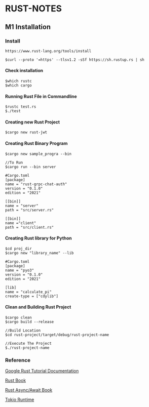 # RUST-NOTES

## M1 Installation
### Install
```vim
https://www.rust-lang.org/tools/install
```
```vim
$curl --proto '=https' --tlsv1.2 -sSf https://sh.rustup.rs | sh
```
#### Check installation
```vim
$which rustc
$which cargo
```
#### Running Rust File in Commandline
```vim
$rustc test.rs
$./test
```
#### Creating new Rust Project
```vim
$cargo new rust-jwt
```
#### Creating Rust Binary Program
```vim
$cargo new sample_progra --bin

//To Run
$cargo run --bin server
```
```vim
#Cargo.toml
[package]
name = "rust-grpc-chat-auth"
version = "0.1.0"
edition = "2021"

[[bin]]
name = "server"
path = "src/server.rs"

[[bin]]
name ="client"
path = "src/client.rs"
```
#### Creating Rust library for Python
```vim
$cd proj_dir
$cargo new "library_name" --lib
```
```vim
#Cargo.toml
[package]
name = "pyo3"
version = "0.1.0"
edition = "2021"

[lib]
name = "calculate_pi"
create-type = ["cdylib"]
```
#### Clean and Building Rust Project
```vim
$cargo clean
$cargo build --release
```
```vim
//Build Location
$cd rust-project/target/debug/rust-project-name

//Execute The Project
$./rust-project-name
```
### Reference

[Google Rust Tutorial Documentation](https://doc.rust-lang.org/book/title-page.html)

[Rust Book](https://doc.rust-lang.org/1.30.0/book/first-edition/patterns.html)

[Rust Async/Await Book](https://rust-lang.github.io/async-book/01_getting_started/01_chapter.html)

[Tokio Runtime](https://tokio.rs/tokio/tutorial)
